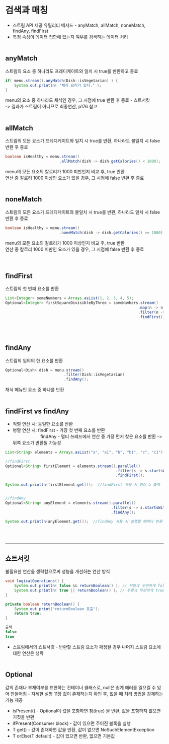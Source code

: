 # 검색과 매칭
* 스트림 API 제공 유틸리티 메서드 - anyMatch, allMatch, noneMatch, findAny, findFirst 
* 특정 속성이 데이터 집합에 있는지 여부를 검색하는 데이터 처리
<br/><br/>

## anyMatch
스트림의 요소 중 하나라도 프레디케이트와 일치 시 true를 반환하고 종료
```java
if( menu.stream().anyMatch(Dish::isVegetarian) ) {
    System.out.println( "채식 요리가 있다." );
}
```
menu의 요소 중 하나라도 채식인 경우, 그 시점에 true 반환 후 종료 - 쇼트서킷<br/>
-> 결과가 스트림이 아니므로 최종연산, p176 참고
<br/><br/>

## allMatch
스트림의 모든 요소가 프레디케이트와 일치 시 true를 반환, 하나라도 불일치 시 false 반환 후 종료
```java
boolean isHealthy = menu.stream()
                        .allMatch(dish -> dish.getCalories() < 1000);
```
menu의 모든 요소의 칼로리가 1000 미만인지 비교 후, true 반환<br/>
연산 중 칼로리 1000 이상인 요소가 있을 경우, 그 시점에 false 반환 후 종료
<br/><br/>

## noneMatch
스트림의 모든 요소가 프레디케이트와 불일치 시 true를 반환, 하나라도 일치 시 false 반환 후 종료 
```java
boolean isHealthy = menu.stream()
                        .noneMatch(dish -> dish.getCalories() >= 1000);  //위 allMatch 예제와 동일한 결과
```
menu의 모든 요소의 칼로리가 1000 이상인지 비교 후, true 반환<br/>
연산 중 칼로리 1000 미만인 요소가 있을 경우, 그 시점에 false 반환 후 종료
<br/><br/>
<br/>

## findFirst
스트림의 첫 번째 요소를 반환 
```java
List<Integer> someNumbers = Arrays.asList(1, 2, 3, 4, 5);
Optional<Integer> firstSquareDivisibleByThree = someNumbers.stream()
                                                           .map(n -> n * n)
                                                           .filter(n -> n % 3 == 0)
                                                           .findFirst();  //9
```
<br/><br/>

## findAny
스트림의 임의의 한 요소를 반환
```java
Optional<Dish> dish = menu.stream()
                          .filter(Dish::isVegetarian)
                          .findAny();
```
채식 메뉴인 요소 중 하나를 반환
<br/><br/>

## findFirst vs findAny
* 직렬 연산 시: 동일한 요소를 반환<br/>
* 병렬 연산 시: findFirst - 가장 첫 번째 요소를 반환<br/>&emsp;&emsp;&emsp;&emsp;&emsp;&emsp;
  findAny   - 멀티 쓰레드에서 연산 중 가장 먼저 찾은 요소를 반환 -> 뒤쪽 요소가 반환될 가능성
```java
List<String> elements = Arrays.asList("a", "a1", "b", "b1", "c", "c1");

//findFirst
Optional<String> firstElement = elements.stream().parallel()
                                                 .filter(s -> s.startsWith("b"))
                                                 .findFirst();
                                                 
System.out.println(firstElement.get());  //findFirst 사용 시 항상 b 출력


//findAny
Optional<String> anyElement = elements.stream().parallel()
                                               .filter(s -> s.startsWith("b"))
                                               .findAny();
                                               
System.out.println(anyElement.get());  //findAny 사용 시 실행할 때마다 반환 값이 달라지며, b1 또는 b를 출력
```
<br/><br/>

<hr/>

## 쇼트서킷
불필요한 연산을 생략함으로써 성능을 개선하는 연산 방식
```java
void logicalOperations() { 
    System.out.println( false && returnBoolean() ); // 우항과 무관하게 false 이므로 returnBoolean()은 호출되지 않음
    System.out.println( true || returnBoolean() ); // 우항과 무관하게 true 이므로 returnBoolean()은 호출되지 않음
} 

private boolean returnBoolean() { 
    System.out.print("returnBoolean 호출"); 
    return true; 
}

출력
false
true
```
* 스트림에서의 쇼트서킷 - 반환할 스트림 요소가 확정될 경우 나머지 스트림 요소에 대한 연산은 생략
<br/><br/>

## Optional
값의 존재나 부재여부를 표현하는 컨테이너 클래스로, null은 쉽게 에러를 일으킬 수 있어 만들어짐 - 자세한 설명 11장
값이 존재하는지 확인 후, 없을 때 처리 방법을 강제하는 기능 제공
* isPresent() - Optional이 값을 포함하면 참(true) 을 반환, 값을 포함하지 않으면 거짓을 반환
* ifPresent(Consumer<T> block) - 값이 있으면 주어진 블록을 실행
* T get() - 값이 존재하면 값을 반환, 값이 없으면 NoSuchElementException
* T orElse(T default) - 값이 있으면 반환, 없으면 기본값
<br/><br/>
